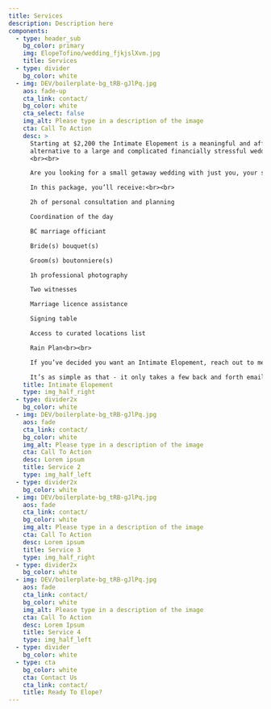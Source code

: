 ```yaml
---
title: Services
description: Description here
components:
  - type: header_sub
    bg_color: primary
    img: ElopeTofino/wedding_fjkjslXvm.jpg
    title: Services
  - type: divider
    bg_color: white
  - img: DEV/boilerplate-bg_tRB-gJlPq.jpg
    aos: fade-up
    cta_link: contact/
    bg_color: white
    cta_select: false
    img_alt: Please type in a description of the image
    cta: Call To Action
    desc: >
      Starting at $2,200 the Intimate Elopement is a meaningful and affordable
      alternative to a large and complicated financially stressful wedding.
      <br><br>

      Are you looking for a small getaway wedding with just you, your spouse to be, and two witnesses? If yes, then the Intimate Elopement package is the perfect choice for you! <br><br>

      In this package, you’ll receive:<br><br>

      2h of personal consultation and planning

      Coordination of the day 

      BC marriage officiant

      Bride(s) bouquet(s)

      Groom(s) boutonniere(s) 

      1h professional photography

      Two witnesses

      Marriage licence assistance

      Signing table 

      Access to curated locations list

      Rain Plan<br><br>

      If you’ve decided you want an Intimate Elopement, reach out to me and I’ll get back to you with more information. I’ll confirm details with you based on my availability and ask you some questions to get to know you better to help personalize your elopement package. Choose your favourite flowers, your choice of cake, and your favourite location. <br><br>

      It’s as simple as that - it only takes a few back and forth emails and your job is done! I’ll start talking to vendors and work out all the details. You just need to book your accommodation and arrive the day before your stress-free wedding, ready to enjoy your intimate celebration! 
    title: Intimate Elopement
    type: img_half_right
  - type: divider2x
    bg_color: white
  - img: DEV/boilerplate-bg_tRB-gJlPq.jpg
    aos: fade
    cta_link: contact/
    bg_color: white
    img_alt: Please type in a description of the image
    cta: Call To Action
    desc: Lorem ipsum
    title: Service 2
    type: img_half_left
  - type: divider2x
    bg_color: white
  - img: DEV/boilerplate-bg_tRB-gJlPq.jpg
    aos: fade
    cta_link: contact/
    bg_color: white
    img_alt: Please type in a description of the image
    cta: Call To Action
    desc: Lorem ipsum
    title: Service 3
    type: img_half_right
  - type: divider2x
    bg_color: white
  - img: DEV/boilerplate-bg_tRB-gJlPq.jpg
    aos: fade
    cta_link: contact/
    bg_color: white
    img_alt: Please type in a description of the image
    cta: Call To Action
    desc: Lorem Ipsum
    title: Service 4
    type: img_half_left
  - type: divider
    bg_color: white
  - type: cta
    bg_color: white
    cta: Contact Us
    cta_link: contact/
    title: Ready To Elope?
---
```

